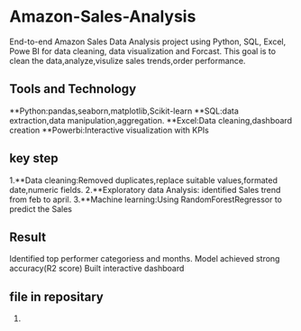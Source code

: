 # Amazon-Sales-Analysis
End-to-end Amazon Sales Data Analysis project using Python, SQL, Excel, Powe BI for data cleaning, data visualization and Forcast.
This goal is to clean the data,analyze,visulize sales trends,order performance.
## Tools and Technology
**Python:pandas,seaborn,matplotlib,Scikit-learn
**SQL:data extraction,data manipulation,aggregation.
**Excel:Data cleaning,dashboard creation
**Powerbi:Interactive visualization with KPIs
## key step
1.**Data cleaning:Removed duplicates,replace suitable values,formated date,numeric fields.
2.**Exploratory data Analysis: identified Sales trend from feb to april.
3.**Machine learning:Using RandomForestRegressor to predict the Sales 
## Result
Identified top performer categoriess and months.
Model achieved strong accuracy(R2 score)
Built interactive dashboard
## file in repositary
1.
